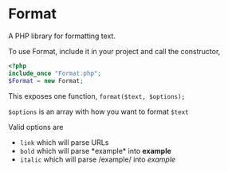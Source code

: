 # Format
A PHP library for formatting text.

To use Format, include it in your project and call the constructor,

```php
<?php
include_once "Format.php";
$Format = new Format;
```

This exposes one function, ``format($text, $options);``


``$options`` is an array with how you want to format ``$text``

Valid options are

- ``link`` which will parse URLs
- ``bold`` which will parse \*example\* into **example**
- ``italic`` which will parse /example/ into *example*
